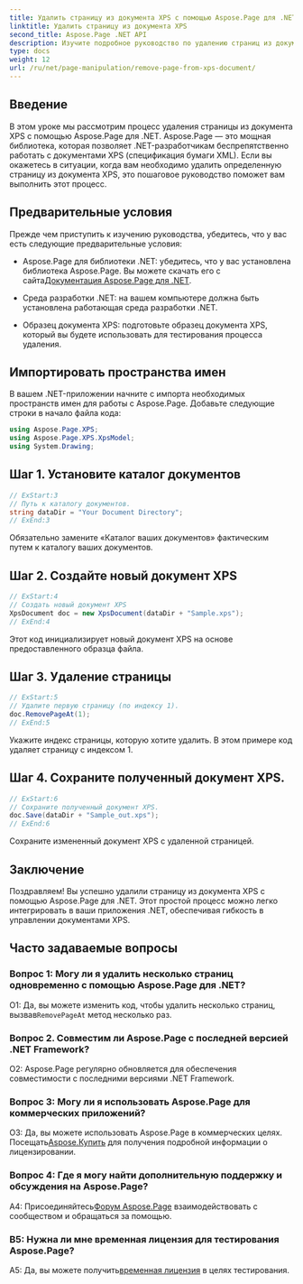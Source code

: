 ```yaml
---
title: Удалить страницу из документа XPS с помощью Aspose.Page для .NET
linktitle: Удалить страницу из документа XPS
second_title: Aspose.Page .NET API
description: Изучите подробное руководство по удалению страниц из документов XPS с помощью Aspose.Page для .NET. Изучите пошаговый процесс, предварительные условия и часто задаваемые вопросы для беспрепятственного управления документами.
type: docs
weight: 12
url: /ru/net/page-manipulation/remove-page-from-xps-document/
---
```

## Введение

В этом уроке мы рассмотрим процесс удаления страницы из документа XPS с помощью Aspose.Page для .NET. Aspose.Page — это мощная библиотека, которая позволяет .NET-разработчикам беспрепятственно работать с документами XPS (спецификация бумаги XML). Если вы окажетесь в ситуации, когда вам необходимо удалить определенную страницу из документа XPS, это пошаговое руководство поможет вам выполнить этот процесс.

## Предварительные условия

Прежде чем приступить к изучению руководства, убедитесь, что у вас есть следующие предварительные условия:

-  Aspose.Page для библиотеки .NET: убедитесь, что у вас установлена библиотека Aspose.Page. Вы можете скачать его с сайта[Документация Aspose.Page для .NET](https://reference.aspose.com/page/net/).

- Среда разработки .NET: на вашем компьютере должна быть установлена работающая среда разработки .NET.

- Образец документа XPS: подготовьте образец документа XPS, который вы будете использовать для тестирования процесса удаления.

## Импортировать пространства имен

В вашем .NET-приложении начните с импорта необходимых пространств имен для работы с Aspose.Page. Добавьте следующие строки в начало файла кода:

```csharp
using Aspose.Page.XPS;
using Aspose.Page.XPS.XpsModel;
using System.Drawing;
```

## Шаг 1. Установите каталог документов

```csharp
// ExStart:3
// Путь к каталогу документов.
string dataDir = "Your Document Directory";
// ExEnd:3
```

Обязательно замените «Каталог ваших документов» фактическим путем к каталогу ваших документов.

## Шаг 2. Создайте новый документ XPS

```csharp
// ExStart:4
// Создать новый документ XPS
XpsDocument doc = new XpsDocument(dataDir + "Sample.xps");
// ExEnd:4
```

Этот код инициализирует новый документ XPS на основе предоставленного образца файла.

## Шаг 3. Удаление страницы

```csharp
// ExStart:5
// Удалите первую страницу (по индексу 1).
doc.RemovePageAt(1);
// ExEnd:5
```

Укажите индекс страницы, которую хотите удалить. В этом примере код удаляет страницу с индексом 1.

## Шаг 4. Сохраните полученный документ XPS.

```csharp
// ExStart:6
// Сохраните полученный документ XPS.
doc.Save(dataDir + "Sample_out.xps");
// ExEnd:6
```

Сохраните измененный документ XPS с удаленной страницей.

## Заключение

Поздравляем! Вы успешно удалили страницу из документа XPS с помощью Aspose.Page для .NET. Этот простой процесс можно легко интегрировать в ваши приложения .NET, обеспечивая гибкость в управлении документами XPS.

## Часто задаваемые вопросы

### Вопрос 1: Могу ли я удалить несколько страниц одновременно с помощью Aspose.Page для .NET?

О1: Да, вы можете изменить код, чтобы удалить несколько страниц, вызвав`RemovePageAt` метод несколько раз.

### Вопрос 2. Совместим ли Aspose.Page с последней версией .NET Framework?

О2: Aspose.Page регулярно обновляется для обеспечения совместимости с последними версиями .NET Framework.

### Вопрос 3: Могу ли я использовать Aspose.Page для коммерческих приложений?

 О3: Да, вы можете использовать Aspose.Page в коммерческих целях. Посещать[Aspose.Купить](https://purchase.aspose.com/buy) для получения подробной информации о лицензировании.

### Вопрос 4: Где я могу найти дополнительную поддержку и обсуждения на Aspose.Page?

 А4: Присоединяйтесь[Форум Aspose.Page](https://forum.aspose.com/c/page/39) взаимодействовать с сообществом и обращаться за помощью.

### В5: Нужна ли мне временная лицензия для тестирования Aspose.Page?

 A5: Да, вы можете получить[временная лицензия](https://purchase.aspose.com/temporary-license/) в целях тестирования.